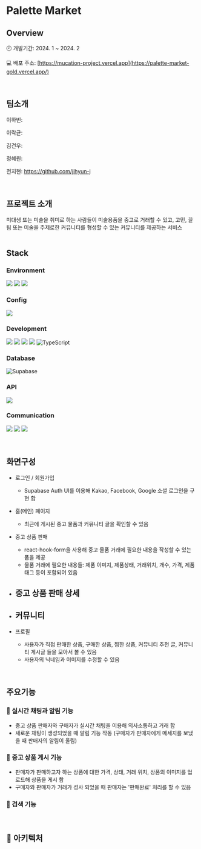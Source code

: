# Palette Market

## Overview

🕗 개발기간: 2024. 1 ~ 2024. 2  

💻 배포 주소: [https://mucation-project.vercel.app](https://palette-market-gold.vercel.app/)



<br/>

## 팀소개

이하빈: 

이락균: 

김건우: 

정혜원: 

전지현: https://github.com/jihyun-j

<br/>

## 프로젝트 소개

<aside>
미대생 또는 미술을 취미로 하는 사람들이 미술용품을 중고로 거래할 수 있고, 고민, 끌팀 또는 미술을 주제로한 커뮤니티를 형성할 수 있는 커뮤니티를 제공하는 서비스

</aside>

<br/>

## Stack

### Environment
 
<img src="https://img.shields.io/badge/GIT-F05032?style=for-the-badge&logo=Git&logoColor=white"/></a>
<img src="https://img.shields.io/badge/GITHUB-181717?style=for-the-badge&logo=GitHub&logoColor=white"/></a>
<img src="https://img.shields.io/badge/VISUAL STUDIO CODE-007ACC?style=for-the-badge&logo=visualstudiocode&logoColor=white"/></a>

### Config

<img src="https://img.shields.io/badge/YARN-2C8EBB?style=for-the-badge&logo=Yarn&logoColor=white"/></a>


### Development
<img src="https://img.shields.io/badge/HTML-E34F26?style=for-the-badge&logo=HTML5&logoColor=white"/></a>
<img src="https://img.shields.io/badge/CSS-1572B6?style=for-the-badge&logo=CSS3&logoColor=white"/></a>
<img src="https://img.shields.io/badge/JAVASCRIPT-F7DF1E?style=for-the-badge&logo=JavaScript&logoColor=black"/></a> 
<img src="https://img.shields.io/badge/React-61DAFB?style=for-the-badge&logo=React&logoColor=black"/></a>
![TypeScript](https://img.shields.io/badge/typescript-%23007ACC.svg?style=for-the-badge&logo=typescript&logoColor=white)

### Database

![Supabase](https://img.shields.io/badge/Supabase-3ECF8E?style=for-the-badge&logo=supabase&logoColor=white)

### API

<img src="https://img.shields.io/badge/KAKAO MAP-FFCD00?style=for-the-badge&logo=KaKao&logoColor=black"/></a>  

### Communication

<img src="https://img.shields.io/badge/SLACK-4A154B?style=for-the-badge&logo=Slack&logoColor=white"/></a>
<img src="https://img.shields.io/badge/Notion-000000?style=for-the-badge&logo=Notion&logoColor=white"/></a>
<img src="https://img.shields.io/badge/FIGMA-F24E1E?style=for-the-badge&logo=Figma&logoColor=white"/></a>


<br>

## 화면구성

- 로그인 /  회원가입
    - Supabase Auth UI를 이용해 Kakao, Facebook, Google 소셜 로그인을 구현 함

- 홈(메인) 페이지
    - 최근에 게시된 중고 물품과 커뮤니티 글을 확인할 수 있음

- 중고 상품 판매
    - react-hook-form을 사용해 중고 물품 거래에 필요한 내용을 작성할 수 있는 폼을 제공
    - 물품 거래에 필요한 내용들: 제품 이미지, 제품상태, 거래위치, 개수, 가격, 제품 태그 등이 포함되어 있음

    
- 중고 상품 판매 상세
    -  

  
- 커뮤니티
    - 

  
- 프로필
    - 사용자가 직접 판매한 상품, 구매한 상품, 찜한 상품, 커뮤니티 추천 글, 커뮤니티 게시글 들을 모아서 볼 수 있음
    - 사용자의 닉네임과 이미지를 수정할 수 있음

<br>

## 주요기능

### 📌 실시간 채팅과 알림 기능

- 중고 상품 판매자와 구매자가 실시간 채팅을 이용해 의사소통하고 거래 함
- 새로운 채팅이 생성되었을 때 알림 기능 작동 (구매자가 판매자에게 메세지를 보냈을 때 판매자의 알림이 울림)

### 📌 중고 상품 게시 기능

- 판매자가 판매하고자 하는 상품에 대한 가격, 상태, 거래 위치, 상품의 이미지를 업로드해 상품을 게시 함
- 구매자와 판매자가 거래가 성사 되었을 때 판매자는 '판매완료' 처리를 할 수 있음

### 📌 검색 기능

<br/>

## 📂 아키텍처

